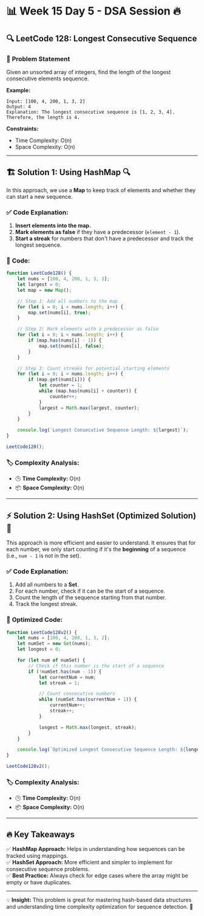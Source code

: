 # 📊 **Week 15 Day 5 - DSA Session** 🔥  

## 🔍 **LeetCode 128: Longest Consecutive Sequence**  

### 🎯 **Problem Statement**  
Given an unsorted array of integers, find the length of the longest consecutive elements sequence.  

**Example:**  
```
Input: [100, 4, 200, 1, 3, 2]  
Output: 4  
Explanation: The longest consecutive sequence is [1, 2, 3, 4]. Therefore, the length is 4.  
```
**Constraints:**  
- Time Complexity: O(n)  
- Space Complexity: O(n)  

---

## 🏗️ **Solution 1: Using HashMap** 🔍  

In this approach, we use a **Map** to keep track of elements and whether they can start a new sequence.  

### ✅ **Code Explanation:**  
1. **Insert elements into the map.**  
2. **Mark elements as false** if they have a predecessor (`element - 1`).  
3. **Start a streak** for numbers that don't have a predecessor and track the longest sequence.  

### 📜 **Code:**  
```js
function LeetCode128() {
    let nums = [100, 4, 200, 1, 3, 2];
    let largest = 0;
    let map = new Map();

    // Step 1: Add all numbers to the map
    for (let i = 0; i < nums.length; i++) {
        map.set(nums[i], true);
    }

    // Step 2: Mark elements with a predecessor as false
    for (let i = 0; i < nums.length; i++) {
        if (map.has(nums[i] - 1)) {
            map.set(nums[i], false);
        }
    }

    // Step 3: Count streaks for potential starting elements
    for (let i = 0; i < nums.length; i++) {
        if (map.get(nums[i])) {
            let counter = 1;
            while (map.has(nums[i] + counter)) {
                counter++;
            }
            largest = Math.max(largest, counter);
        }
    }

    console.log(`Longest Consecutive Sequence Length: ${largest}`);
}

LeetCode128();
```

### 🏷️ **Complexity Analysis:**  
- 🕒 **Time Complexity:** O(n)  
- 📦 **Space Complexity:** O(n)  

---

## ⚡ **Solution 2: Using HashSet (Optimized Solution)** 🚀  

This approach is more efficient and easier to understand. It ensures that for each number, we only start counting if it's the **beginning** of a sequence (i.e., `num - 1` is not in the set).  

### ✅ **Code Explanation:**  
1. Add all numbers to a **Set**.  
2. For each number, check if it can be the start of a sequence.  
3. Count the length of the sequence starting from that number.  
4. Track the longest streak.  

### 📜 **Optimized Code:**  
```js
function LeetCode128v2() {
    let nums = [100, 4, 200, 1, 3, 2];
    let numSet = new Set(nums);
    let longest = 0;

    for (let num of numSet) {
        // Check if this number is the start of a sequence
        if (!numSet.has(num - 1)) {
            let currentNum = num;
            let streak = 1;

            // Count consecutive numbers
            while (numSet.has(currentNum + 1)) {
                currentNum++;
                streak++;
            }

            longest = Math.max(longest, streak);
        }
    }

    console.log(`Optimized Longest Consecutive Sequence Length: ${longest}`);
}

LeetCode128v2();
```

### 🏷️ **Complexity Analysis:**  
- 🕒 **Time Complexity:** O(n)  
- 📦 **Space Complexity:** O(n)  

---

## 🔥 **Key Takeaways**  
✅ **HashMap Approach:** Helps in understanding how sequences can be tracked using mappings.  
✅ **HashSet Approach:** More efficient and simpler to implement for consecutive sequence problems.  
✅ **Best Practice:** Always check for edge cases where the array might be empty or have duplicates.  

---

💡 **Insight:** This problem is great for mastering hash-based data structures and understanding time complexity optimization for sequence detection. 🚀
